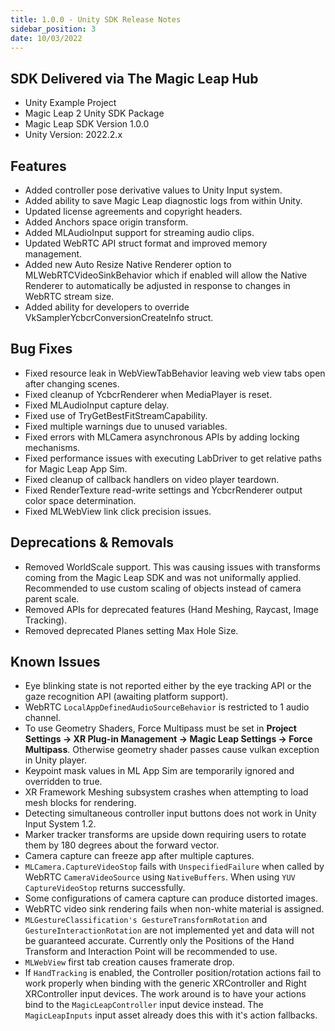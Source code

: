 ```yaml
---
title: 1.0.0 - Unity SDK Release Notes
sidebar_position: 3
date: 10/03/2022
---
```


## SDK Delivered via The Magic Leap Hub

- Unity Example Project
- Magic Leap 2 Unity SDK Package
- Magic Leap SDK Version 1.0.0
- Unity Version: 2022.2.x

## Features

- Added controller pose derivative values to Unity Input system.
- Added ability to save Magic Leap diagnostic logs from within Unity.
- Updated license agreements and copyright headers.
- Added Anchors space origin transform.
- Added MLAudioInput support for streaming audio clips.
- Updated WebRTC API struct format and improved memory management.
- Added new Auto Resize Native Renderer option to MLWebRTCVideoSinkBehavior which if enabled will allow the Native Renderer to automatically be adjusted in response to changes in WebRTC stream size.
- Added ability for developers to override VkSamplerYcbcrConversionCreateInfo struct.

## Bug Fixes

- Fixed resource leak in WebViewTabBehavior leaving web view tabs open after changing scenes.
- Fixed cleanup of YcbcrRenderer when MediaPlayer is reset.
- Fixed MLAudioInput capture delay.
- Fixed use of TryGetBestFitStreamCapability.
- Fixed multiple warnings due to unused variables.
- Fixed errors with MLCamera asynchronous APIs by adding locking mechanisms.
- Fixed performance issues with executing LabDriver to get relative paths for Magic Leap App Sim.
- Fixed cleanup of callback handlers on video player teardown.
- Fixed RenderTexture read-write settings and YcbcrRenderer output color space determination.
- Fixed MLWebView link click precision issues.

## Deprecations & Removals

- Removed WorldScale support. This was causing issues with transforms coming from the Magic Leap SDK and was not uniformally applied. Recommended to use custom scaling of objects instead of camera parent scale.
- Removed APIs for deprecated features (Hand Meshing, Raycast, Image Tracking).
- Removed deprecated Planes setting Max Hole Size.

## Known Issues

- Eye blinking state is not reported either by the eye tracking API or the gaze recognition API (awaiting platform support).
- WebRTC `LocalAppDefinedAudioSourceBehavior` is restricted to 1 audio channel.
- To use Geometry Shaders, Force Multipass must be set in **Project Settings -> XR Plug-in Management -> Magic Leap Settings -> Force Multipass**. Otherwise geometry shader passes cause vulkan exception in Unity player.
- Keypoint mask values in ML App Sim are temporarily ignored and overridden to true.
- XR Framework Meshing subsystem crashes when attempting to load mesh blocks for rendering.
- Detecting simultaneous controller input buttons does not work in Unity Input System 1.2.
- Marker tracker transforms are upside down requiring users to rotate them by 180 degrees about the forward vector.
- Camera capture can freeze app after multiple captures.
- `MLCamera.CaptureVideoStop` fails with `UnspecifiedFailure` when called by WebRTC `CameraVideoSource` using `NativeBuffers`. When using `YUV CaptureVideoStop` returns successfully.
- Some configurations of camera capture can produce distorted images.
- WebRTC video sink rendering fails when non-white material is assigned.
- `MLGestureClassification's GestureTransformRotation` and `GestureInteractionRotation` are not implemented yet and data will not be guaranteed accurate. Currently only the Positions of the Hand Transform and Interaction Point will be recommended to use.
- `MLWebView` first tab creation causes framerate drop.
- If `HandTracking` is enabled, the Controller position/rotation actions fail to work properly when binding with the generic XRController and Right XRController input devices. The work around is to have your actions bind to the `MagicLeapController` input device instead. The `MagicLeapInputs` input asset already does this with it's action fallbacks.
